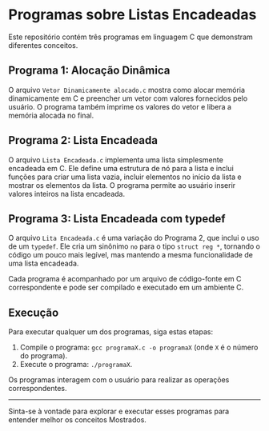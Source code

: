 # Programas sobre Listas Encadeadas

Este repositório contém três programas em linguagem C que demonstram diferentes conceitos.

## Programa 1: Alocação Dinâmica

O arquivo `Vetor Dinamicamente alocado.c` mostra como alocar memória dinamicamente em C e preencher um vetor com valores fornecidos pelo usuário. O programa também imprime os valores do vetor e libera a memória alocada no final.

## Programa 2: Lista Encadeada

O arquivo `Lista Encadeada.c` implementa uma lista simplesmente encadeada em C. Ele define uma estrutura de nó para a lista e inclui funções para criar uma lista vazia, incluir elementos no início da lista e mostrar os elementos da lista. O programa permite ao usuário inserir valores inteiros na lista encadeada.

## Programa 3: Lista Encadeada com typedef

O arquivo `Lita Encadeada.c` é uma variação do Programa 2, que inclui o uso de um `typedef`. Ele cria um sinônimo `no` para o tipo `struct reg *`, tornando o código um pouco mais legível, mas mantendo a mesma funcionalidade de uma lista encadeada.

Cada programa é acompanhado por um arquivo de código-fonte em C correspondente e pode ser compilado e executado em um ambiente C.

## Execução

Para executar qualquer um dos programas, siga estas etapas:

1. Compile o programa: `gcc programaX.c -o programaX` (onde `X` é o número do programa).
2. Execute o programa: `./programaX`.

Os programas interagem com o usuário para realizar as operações correspondentes.

---

Sinta-se à vontade para explorar e executar esses programas para entender melhor os conceitos Mostrados.
